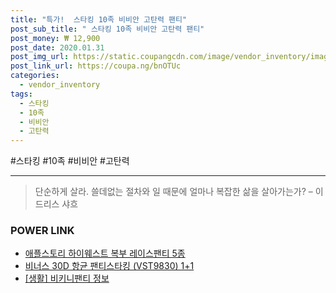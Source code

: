 ```yaml
--- 
title: "특가!  스타킹 10족 비비안 고탄력 팬티" 
post_sub_title: " 스타킹 10족 비비안 고탄력 팬티" 
post_money: ₩ 12,900 
post_date: 2020.01.31 
post_img_url: https://static.coupangcdn.com/image/vendor_inventory/images/2019/01/15/16/2/e16ae37d-6b80-4395-92e0-2ebdfe313459.jpg 
post_link_url: https://coupa.ng/bnOTUc 
categories: 
  - vendor_inventory 
tags: 
  - 스타킹 
  - 10족 
  - 비비안 
  - 고탄력 
--- 
```

  #스타킹 #10족 #비비안 #고탄력 
<hr> 

> 단순하게 살라. 쓸데없는 절차와 일 때문에 얼마나 복잡한 삶을 살아가는가? – 이드리스 샤흐 


### POWER LINK

* <a href="https://blog.naver.com/santokki14/221786902843" target="_blank">애플스토리 하이웨스트 복부 레이스팬티 5종</a>
* <a href="https://blog.naver.com/fasyy4321/221791896007" target="_blank">비너스 30D 항균 팬티스타킹 (VST9830) 1+1</a>
* <a href="https://blog.naver.com/santokki14/221767755014" target="_blank"> [생활] 비키니팬티 정보 </a>
